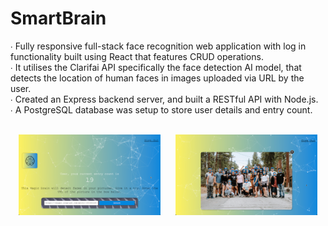 # SmartBrain

∙ Fully responsive full-stack face recognition web application with log in functionality built using React that features CRUD operations.
<br>
∙ It utilises the Clarifai API specifically the face detection AI model, that detects the location of human faces in images uploaded via URL by the user.
<br>
∙ Created an Express backend server, and built a RESTful API with Node.js.
<br>
∙ A PostgreSQL database was setup to store user details and entry count.
<br>
<br>
<p align="center">
  <img src="./img1.png" width="45%">
  &nbsp;&nbsp;&nbsp;&nbsp;
  <img src="./img2.png" width="45%">
</p>
